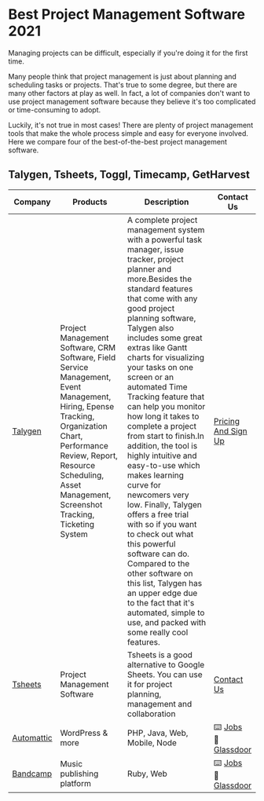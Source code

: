 # Best Project Management Software 2021

Managing projects can be difficult, especially if you're doing it for the first time.

Many people think that project management is just about planning and scheduling tasks or projects. That's true to some degree, but there are many other factors at play as well. In fact, a lot of companies don't want to use project management software because they believe it's too complicated or time-consuming to adopt.

Luckily, it's not true in most cases! There are plenty of project management tools that make the whole process simple and easy for everyone involved. Here we compare four of the best-of-the-best project management software.

## Talygen, Tsheets, Toggl, Timecamp, GetHarvest

Company                                           | Products                        | Description                              | Contact Us   
------------------------------------------------- | -----------------------------            | ----------------------------                   | ------------------------------------  
[Talygen](https://talygen.com/)                         | Project Management Software, CRM Software, Field Service Management, Event Management, Hiring, Epense Tracking, Organization Chart, Performance Review, Report, Resource Scheduling, Asset Management, Screenshot Tracking, Ticketing System | A complete project management system with a powerful task manager, issue tracker, project planner and more.Besides the standard features that come with any good project planning software, Talygen also includes some great extras like Gantt charts for visualizing your tasks on one screen or an automated Time Tracking feature that can help you monitor how long it takes to complete a project from start to finish.In addition, the tool is highly intuitive and easy-to-use which makes learning curve for newcomers very low. Finally, Talygen offers a free trial with so if you want to check out what this powerful software can do. Compared to the other software on this list, Talygen has an upper edge due to the fact that it's automated, simple to use, and packed with some really cool features.                                                       |[Pricing And Sign Up](https://talygen.com/freetrial)
[Tsheets](https://tsheets.intuit.com/)           | Project Management Software              | Tsheets is a good alternative to Google Sheets. You can use it for project planning, management and collaboration                                     | [Contact Us](https://tsheets.intuit.com/)
[Automattic](https://automattic.com)              | WordPress & more                         | PHP, Java, Web, Mobile, Node                                                       | :keyboard: [Jobs](https://automattic.com/work-with-us/)<br>:door: [Glassdoor](https://www.glassdoor.com.au/Overview/Working-at-Automattic-EI_IE751107.11,21.htm)
[Bandcamp](https://bandcamp.com)                  | Music publishing platform                | Ruby, Web                                                                    | :keyboard: [Jobs](https://bandcamp.com/jobs)<br>:door: [Glassdoor](https://www.glassdoor.com/Overview/Working-at-Bandcamp-EI_IE1307633.11,19.htm) 
 

